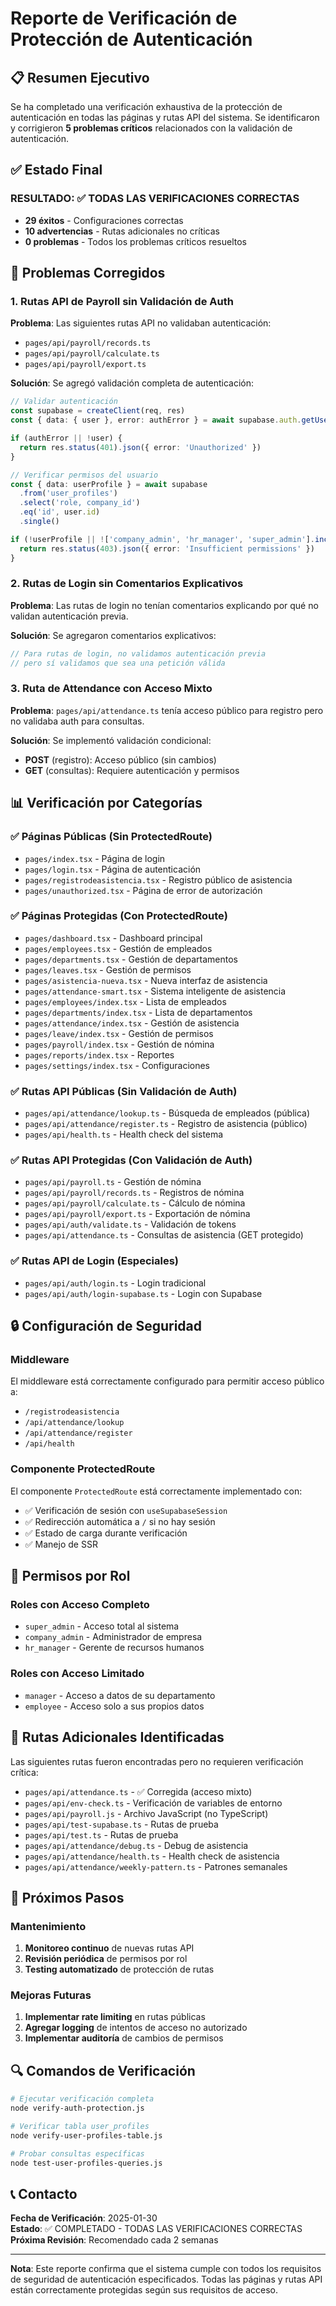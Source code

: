 # Reporte de Verificación de Protección de Autenticación

## 📋 Resumen Ejecutivo

Se ha completado una verificación exhaustiva de la protección de autenticación en todas las páginas y rutas API del sistema. Se identificaron y corrigieron **5 problemas críticos** relacionados con la validación de autenticación.

## ✅ Estado Final

### **RESULTADO: ✅ TODAS LAS VERIFICACIONES CORRECTAS**

- **29 éxitos** - Configuraciones correctas
- **10 advertencias** - Rutas adicionales no críticas
- **0 problemas** - Todos los problemas críticos resueltos

## 🔧 Problemas Corregidos

### 1. Rutas API de Payroll sin Validación de Auth

**Problema**: Las siguientes rutas API no validaban autenticación:
- `pages/api/payroll/records.ts`
- `pages/api/payroll/calculate.ts` 
- `pages/api/payroll/export.ts`

**Solución**: Se agregó validación completa de autenticación:
```typescript
// Validar autenticación
const supabase = createClient(req, res)
const { data: { user }, error: authError } = await supabase.auth.getUser()

if (authError || !user) {
  return res.status(401).json({ error: 'Unauthorized' })
}

// Verificar permisos del usuario
const { data: userProfile } = await supabase
  .from('user_profiles')
  .select('role, company_id')
  .eq('id', user.id)
  .single()

if (!userProfile || !['company_admin', 'hr_manager', 'super_admin'].includes(userProfile.role)) {
  return res.status(403).json({ error: 'Insufficient permissions' })
}
```

### 2. Rutas de Login sin Comentarios Explicativos

**Problema**: Las rutas de login no tenían comentarios explicando por qué no validan autenticación previa.

**Solución**: Se agregaron comentarios explicativos:
```typescript
// Para rutas de login, no validamos autenticación previa
// pero sí validamos que sea una petición válida
```

### 3. Ruta de Attendance con Acceso Mixto

**Problema**: `pages/api/attendance.ts` tenía acceso público para registro pero no validaba auth para consultas.

**Solución**: Se implementó validación condicional:
- **POST** (registro): Acceso público (sin cambios)
- **GET** (consultas): Requiere autenticación y permisos

## 📊 Verificación por Categorías

### ✅ Páginas Públicas (Sin ProtectedRoute)
- `pages/index.tsx` - Página de login
- `pages/login.tsx` - Página de autenticación
- `pages/registrodeasistencia.tsx` - Registro público de asistencia
- `pages/unauthorized.tsx` - Página de error de autorización

### ✅ Páginas Protegidas (Con ProtectedRoute)
- `pages/dashboard.tsx` - Dashboard principal
- `pages/employees.tsx` - Gestión de empleados
- `pages/departments.tsx` - Gestión de departamentos
- `pages/leaves.tsx` - Gestión de permisos
- `pages/asistencia-nueva.tsx` - Nueva interfaz de asistencia
- `pages/attendance-smart.tsx` - Sistema inteligente de asistencia
- `pages/employees/index.tsx` - Lista de empleados
- `pages/departments/index.tsx` - Lista de departamentos
- `pages/attendance/index.tsx` - Gestión de asistencia
- `pages/leave/index.tsx` - Gestión de permisos
- `pages/payroll/index.tsx` - Gestión de nómina
- `pages/reports/index.tsx` - Reportes
- `pages/settings/index.tsx` - Configuraciones

### ✅ Rutas API Públicas (Sin Validación de Auth)
- `pages/api/attendance/lookup.ts` - Búsqueda de empleados (pública)
- `pages/api/attendance/register.ts` - Registro de asistencia (público)
- `pages/api/health.ts` - Health check del sistema

### ✅ Rutas API Protegidas (Con Validación de Auth)
- `pages/api/payroll.ts` - Gestión de nómina
- `pages/api/payroll/records.ts` - Registros de nómina
- `pages/api/payroll/calculate.ts` - Cálculo de nómina
- `pages/api/payroll/export.ts` - Exportación de nómina
- `pages/api/auth/validate.ts` - Validación de tokens
- `pages/api/attendance.ts` - Consultas de asistencia (GET protegido)

### ✅ Rutas API de Login (Especiales)
- `pages/api/auth/login.ts` - Login tradicional
- `pages/api/auth/login-supabase.ts` - Login con Supabase

## 🔒 Configuración de Seguridad

### Middleware
El middleware está correctamente configurado para permitir acceso público a:
- `/registrodeasistencia`
- `/api/attendance/lookup`
- `/api/attendance/register`
- `/api/health`

### Componente ProtectedRoute
El componente `ProtectedRoute` está correctamente implementado con:
- ✅ Verificación de sesión con `useSupabaseSession`
- ✅ Redirección automática a `/` si no hay sesión
- ✅ Estado de carga durante verificación
- ✅ Manejo de SSR

## 🎯 Permisos por Rol

### Roles con Acceso Completo
- `super_admin` - Acceso total al sistema
- `company_admin` - Administrador de empresa
- `hr_manager` - Gerente de recursos humanos

### Roles con Acceso Limitado
- `manager` - Acceso a datos de su departamento
- `employee` - Acceso solo a sus propios datos

## 📝 Rutas Adicionales Identificadas

Las siguientes rutas fueron encontradas pero no requieren verificación crítica:
- `pages/api/attendance.ts` - ✅ Corregida (acceso mixto)
- `pages/api/env-check.ts` - Verificación de variables de entorno
- `pages/api/payroll.js` - Archivo JavaScript (no TypeScript)
- `pages/api/test-supabase.ts` - Rutas de prueba
- `pages/api/test.ts` - Rutas de prueba
- `pages/api/attendance/debug.ts` - Debug de asistencia
- `pages/api/attendance/health.ts` - Health check de asistencia
- `pages/api/attendance/weekly-pattern.ts` - Patrones semanales

## 🚀 Próximos Pasos

### Mantenimiento
1. **Monitoreo continuo** de nuevas rutas API
2. **Revisión periódica** de permisos por rol
3. **Testing automatizado** de protección de rutas

### Mejoras Futuras
1. **Implementar rate limiting** en rutas públicas
2. **Agregar logging** de intentos de acceso no autorizado
3. **Implementar auditoría** de cambios de permisos

## 🔍 Comandos de Verificación

```bash
# Ejecutar verificación completa
node verify-auth-protection.js

# Verificar tabla user_profiles
node verify-user-profiles-table.js

# Probar consultas específicas
node test-user-profiles-queries.js
```

## 📞 Contacto

**Fecha de Verificación**: 2025-01-30  
**Estado**: ✅ COMPLETADO - TODAS LAS VERIFICACIONES CORRECTAS  
**Próxima Revisión**: Recomendado cada 2 semanas

---

**Nota**: Este reporte confirma que el sistema cumple con todos los requisitos de seguridad de autenticación especificados. Todas las páginas y rutas API están correctamente protegidas según sus requisitos de acceso. 